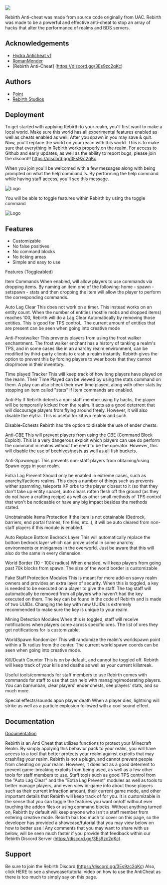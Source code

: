 
<img src="https://i.imgur.com/r8HNmu4.png" border="0">

Rebirth Anti-cheat was made from source code originally from UAC. Rebirth was made to be a powerful and effective anti-cheat to stop an array of hacks that alter the performance of realms and BDS servers.

## Acknowledgements

 - [Hydra Anticheat v1](https://discord.gg/3Es9zc2qKc)
 - [RomanMender](https://github.com/romanmender)
 - [Rebirth Anti-Cheat] (https://discord.gg/3Es9zc2qKc)

## Authors

- [Point](Point#4479)
- [Rebirth Studios](https://discord.gg/3Es9zc2qKc)


## Deployment

To get started with applying Rebirth to your realm, you'll first want to make a local world. Make sure this world has all experimental features enabled as well as cheats enabled as well. After you spawn in you may save & quit. Now, you'll replace the world on your realm with this world. This is to make sure that everything in Rebirth works properly on the realm. For access to Github and early updates, as well as the ability to report bugs, please join the discord!! https://discord.gg/3Es9zc2qKc

When you join you'll be welcomed with a few messages along with being prompted on what the help command is. By performing the help command while having staff access, you'll see this message.

![Logo](https://my.mcpedl.com/storage/addons/8434/images/unity-anticheat--rebirth-v21_2.png)

You will be able to toggle features within Rebirth by using the toggle command

![Logo](https://my.mcpedl.com/storage/addons/8434/images/unity-anticheat--rebirth-v21_3.png)

## Features

- Customizable
- No false positives
- No command blocks
- No ticking areas
- Simple and easy to use

Features (Toggleabled)

Item Commands
When enabled, will allow players to use commands via dropping items.
By naming an item one of the following: home - spawn - setspawn - stats
and then dropping the item will allow the player to perform the corresponding commands.

Auto Lag Clear
This does not work on a timer. This instead works on an entity count. When the number of entities (hostile mobs and dropped items) reaches 100, Rebirth will do a Lag Clear Automatically by removing those entities. This is good for TPS control.. The current amount of entities that are present can be seen when going into creative mode

Anti-Frostwalker
This prevents players from using the frost walker enchantment. The frost walker enchant has a history of tanking a realm's TPS, and in some cases like in an anarchy realm environment, can be modified by third-party clients to crash a realm instantly. Rebirth gives the option to prevent this by forcing players to wear boots that they cannot drop/move in their inventory.

Time played Tracker
This will keep track of how long players have played on the realm. Their Time Played can be viewed by using the stats command on them. A play can also check their own time played, along with other stats by stopping an item called "stats" if Item commands are enabled.

Anti-Fly
If Rebirth detects a non-staff member using fly hacks, the player will be temporarily kicked from the realm. It acts as a good deterrent that will discourage players from flying around freely. However, it will also disable the elytra. This is useful for kitpvp realms and such.

Disable-Echests
Rebirth has the option to disable the use of ender chests.

Anti-CBE
This will prevent players from using the CBE (Command Block Exploit). This is a very dangerous exploit which players can use do perform the command in realms without the need to be the operator. However, this will disable the use of beehives/nests as well as all fish buckets.

Anti-Spawneggs
This prevents non-staff players from obtaining/using Spawn eggs in your realm.

Extra Lag Prevent
Should only be enabled in extreme cases, such as anarchy/factions realms. This does a number of things such as prevents wither spamming, teleports XP orbs to the player closest to it (so that they don't take up entity space), auto clears rotten flesh off the ground (as they do not have a crafting recipe) as well as other small methods of TPS control that won't be noticeable or have any big impact besides the methods stated.

Unobtainable Items Protection
If the item is not obtainable (Bedrock, barriers, end portal frames, fire tiles, etc..), it will be auto cleared from non-staff players if this module is enabled.

Auto Replace Bottom Bedrock Layer
This will automatically replace the bottom bedrock layer which can prove useful in some anarchy environments or minigames in the overworld. Just be aware that this will also do the same in every dimension.

World Border (10 - 100k radius)
When enabled, will keep players from going past 70k blocks from spawn. The size of the world border is customizable

Fake Staff Protection Modules
This is meant for more add-on savvy realm owners and provides an extra layer of security. When this is toggled, a key is needed to be executed on a player to give the staff. The tag staff will automatically be removed from all players who haven't had the key executed on them. The key can be found in the code of Rebirth and is made of two UUIDs. Changing the key with new UUIDs is extremely recommended to make sure the key is unique to your realm.

Mining Detection Modules
When this is toggled, staff will receive notifications when players come across specific ores. The list of ores they get notifications for is customizable.

WorldSpawn Randomizer
This will randomize the realm's worldspawn point within a 1k radius from the center.
The current world spawn coords can be seen when going into creative mode.

Kill/Death Counter
This is on by default, and cannot be toggled off. Rebirth will keep track of your kills and deaths as well as your current killstreak.

Useful tools/commands for staff members to use
Rebirth comes with commands for staff to use that can help with managing/moderating players. You can ban/unban, clear players' ender chests, see players' stats, and so much more.

Special effects/sounds apon player death
When a player dies, lightning will strike as well as a particle explosion followed with a cool sound effect.
## Documentation

[Documentation](https://linktodocumentation)

  Rebirth is an Anti Cheat that utilizes functions to protect your Minecraft Realm. By simply applying this behavior pack to your realm, you will have access to a tool that better protects your realm against exploits that may crash/lag your realm. Rebirth is not a plugin, and cannot prevent people from cheating on your realm. However, it does act as a good deterrent to prevent game-breaking exploits from being used, as well as a few other tools for staff members to use. Staff tools such as good TPS control from the "Auto Lag Clear" and the "Extra Lag Prevent" modules as well as tools to better manage players, and even view in-game info about those players such as their current infraction amount, their current game mode, and other important details that Rebirth will keep track of for you. It is customizable in the sense that you can toggle the features you want on/off without ever touching the addon files or using command blocks. Without anything turned on, Rebirth by default will keep anyone who isn't a staff member from entering creative mode. Rebirth has too much to cover on this page, so the developer has provided a showcase/tutorial that you may view below on how to better use ! Any comments that you may want to share with us below, will be seen much faster if you provide that feedback within our Rebirth Discord Server (https://discord.gg/3Es9zc2qKc).
## Support

Be sure to join the Rebirth Discord (https://discord.gg/3Es9zc2qKc)
Also, click HERE to see a showcase/tutorial video on how to use the AntiCheat
as there is too much to simply say on this page.

